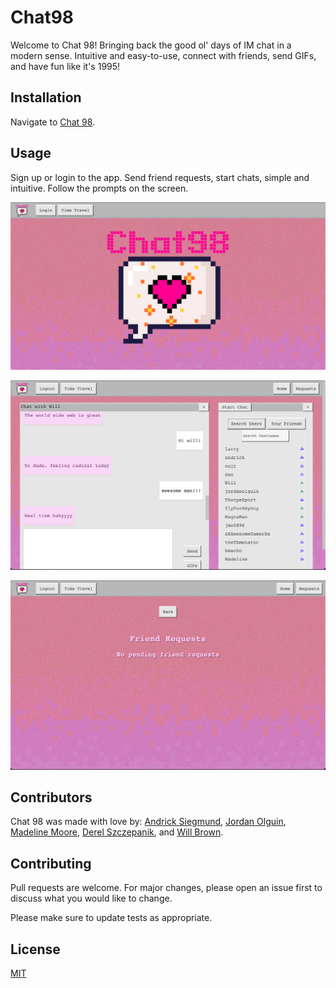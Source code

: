 # Chat98

Welcome to Chat 98! Bringing back the good ol' days of IM chat in a modern sense. Intuitive and easy-to-use, connect with friends, send GIFs, and have fun like it's 1995!

## Installation

Navigate to [Chat 98](https://chat98-a21833346cf4.herokuapp.com/).

## Usage

Sign up or login to the app. Send friend requests, start chats, simple and intuitive. Follow the prompts on the screen.

![Splash Screen](./assets/images/splash.png)

![Chat Screen with friends view](./assets/images/chat.png)

![Friend request Screen](./assets/images/friend-request.png)

## Contributors

Chat 98 was made with love by:
[Andrick Siegmund](https://github.com/Paulsig007),
[Jordan Olguin](https://github.com/jordanolguin),
[Madeline Moore](https://github.com/MsJamesM),
[Derel Szczepanik](https://github.com/Lone1ne), and
[Will Brown](https://github.com/TrueWillB).

## Contributing

Pull requests are welcome. For major changes, please open an issue first
to discuss what you would like to change.

Please make sure to update tests as appropriate.

## License

[MIT](https://choosealicense.com/licenses/mit/)
